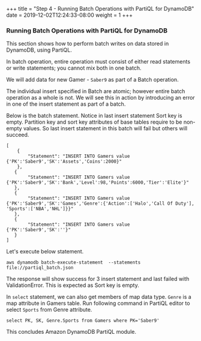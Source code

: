 +++
title = "Step 4 - Running Batch Operations with PartiQL for DynamoDB"
date = 2019-12-02T12:24:33-08:00
weight = 1
+++

### Running Batch Operations with PartiQL for DynamoDB

This section shows how to perform batch writes on data stored in DynamoDB, using PartiQL.

In batch operation, entire operation must consist of either read statements or write statements; you cannot mix both in one batch.

We will add data for new Gamer - `Saber9` as part of a Batch operation.

The individual insert specified in Batch are atomic; however entire batch operation as a whole is not. We will see this in action by introducing an error in one of the insert statement as part of a batch.

Below is the batch statement. Notice in last insert statement Sort key is empty. Partition key and sort key attributes of base tables require to be non-empty values. So last insert statement in this batch will fail but others will succeed.

```
[
    {
        "Statement": "INSERT INTO Gamers value {'PK':'Saber9','SK':'Assets','Coins':2000}"
    },
   {
        "Statement": "INSERT INTO Gamers value {'PK':'Saber9','SK':'Bank','Level':98,'Points':6000,'Tier':'Elite'}"
   },
   {
        "Statement": "INSERT INTO Gamers value {'PK':'Saber9','SK':'Games','Genre':{'Action':['Halo','Call Of Duty'], 'Sports':['NBA','NHL']}}"
   },
   {
        "Statement": "INSERT INTO Gamers value {'PK':'Saber9','SK':''}"
   }
]
```

Let's execute below statement.

`aws dynamodb batch-execute-statement  --statements  file://partiql_batch.json`

The response will show success for 3 insert statement and last failed with ValidationError. This is expected as Sort key is empty.

In `select` statement, we can also get members of map data type. `Genre` is a map attribute in Gamers table. Run following command in PartiQL editor to select `Sports` from Genre attribute. 

`select PK, SK, Genre.Sports from Gamers where PK='Saber9'`

This concludes Amazon DynamoDB PartiQL module.
